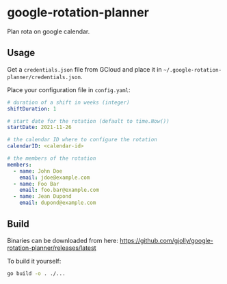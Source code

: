 # google-rotation-planner

Plan rota on google calendar.

## Usage

Get a `credentials.json` file from GCloud and place it in `~/.google-rotation-planner/credentials.json`.

Place your configuration file in `config.yaml`:

```yaml
# duration of a shift in weeks (integer)
shiftDuration: 1

# start date for the rotation (default to time.Now())
startDate: 2021-11-26

# the calendar ID where to configure the rotation
calendarID: <calendar-id>

# the members of the rotation
members:
  - name: John Doe
    email: jdoe@example.com
  - name: Foo Bar
    email: foo.bar@example.com
  - name: Jean Dupond
    email: dupond@example.com
```

## Build

Binaries can be downloaded from here: https://github.com/gjolly/google-rotation-planner/releases/latest

To build it yourself:

```bash
go build -o . ./...
```

